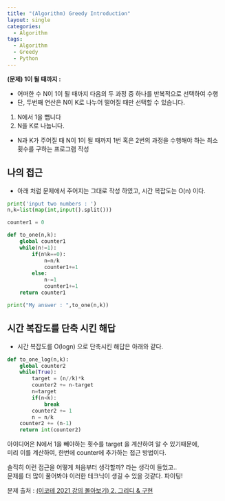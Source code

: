 ```yaml
---
title: "(Algorithm) Greedy Introduction"
layout: single
categories:
  - Algorithm
tags:
  - Algorithm
  - Greedy
  - Python
---
```


**(문제) 1이 될 때까지 :**
- 어떠한 수 N이 1이 될 때까지 다음의 두 과정 중 하나를 반복적으로 선택하여 수행
- 단, 두번째 연산은 N이 K로 나누어 떨어질 때만 선택할 수 있습니다.
1. N에서 1을 뺍니다
2. N을 K로 나눕니다.
- N과 K가 주어질 때 N이 1이 될 때까지 1번 혹은 2번의 과정을 수행해야 하는 최소 횟수를 구하는 프로그램 작성

## 나의 접근
- 아래 처럼 문제에서 주어지는 그대로 작성 하였고, 시간 복잡도는 O(n) 이다.  

```python
print('input two numbers : ')
n,k=list(map(int,input().split()))

counter1 = 0

def to_one(n,k):
    global counter1
    while(n!=1):
        if(n%k==0):
            n=n/k
            counter1+=1
        else:
            n-=1
            counter1+=1
    return counter1

print("My answer : ",to_one(n,k))
```

## 시간 복잡도를 단축 시킨 해답
- 시간 복잡도를 O(logn) 으로 단축시킨 해답은 아래와 같다. 

```python
def to_one_log(n,k):
    global counter2
    while(True):
        target = (n//k)*k
        counter2 += n-target
        n=target
        if(n<k):
            break
        counter2 += 1
        n = n/k
    counter2 += (n-1)
    return int(counter2)
```

아이디어은 N에서 1을 빼야하는 횟수를 target 을 계산하여 알 수 있기때문에,  
미리 이를 계산하여, 한번에 counter에 추가하는 접근 방법이다.

솔직히 이런 접근을 어떻게 처음부터 생각할까? 라는 생각이 들었고..  
문제를 더 많이 풀어봐야 이러한 테크닉이 생길 수 있을 것같다. 파이팅!

문제 출처 : [(이코테 2021 강의 몰아보기) 2. 그리디 & 구현](https://youtu.be/2zjoKjt97vQ?si=zkHOFrDdLCFlHqPK&t=689)